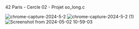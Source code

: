 42 Paris - Cercle 02 - Projet so_long.c

![chrome-capture-2024-5-2](https://github.com/TheChatou/02-so_long/assets/144605451/02ed689b-7145-40ce-a62a-ce00792e6628)
![chrome-capture-2024-5-2 (1)](https://github.com/TheChatou/02-so_long/assets/144605451/ed272a04-e32b-4ace-8aec-e1900544796e)
![Screenshot from 2024-05-02 10-59-03](https://github.com/TheChatou/02-so_long/assets/144605451/292d93a3-d74c-4174-bd1b-9badcb6eaf16)
